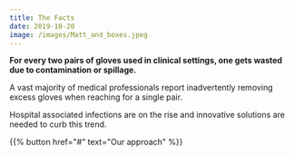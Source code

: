 ```yaml
---
title: The Facts
date: 2019-10-20
image: /images/Matt_and_boxes.jpeg
---
```


**For every two pairs of gloves used in clinical settings, one gets wasted due to contamination or spillage.**

A vast majority of medical professionals report inadvertently removing excess gloves when reaching for a single pair.

Hospital associated infections are on the rise and innovative solutions are needed to curb this trend.

{{% button href="#" text="Our approach" %}}
